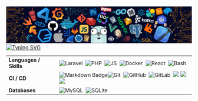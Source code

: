 <!--   my-header-img -->
![](./src/header_.png)
[![Typing SVG](https://readme-typing-svg.herokuapp.com?color=%2336BCF7&center=true&vCenter=true&width=600&lines=Hi+there+👋,+I+am+Philipp+Borkovic;+Welcome+to+My+Profile!;17+Years+old+/+HTL+Villach;+Always+learning+new+things)](https://git.io/typing-svg)
<!--   my-skils -->
|                        |                                                                                                                                                                                                                                                                                                                                                                                                                                                                                                                                                                                                                                                                   |
|------------------------|-------------------------------------------------------------------------------------------------------------------------------------------------------------------------------------------------------------------------------------------------------------------------------------------------------------------------------------------------------------------------------------------------------------------------------------------------------------------------------------------------------------------------------------------------------------------------------------------------------------------------------------------------------------------|
| **Languages / Skills** | ![Laravel](https://img.shields.io/badge/-Laravel-444444?style=flat&logo=laravel)&nbsp; ![PHP](https://img.shields.io/badge/-PHP-444444?style=flat&logo=php)&nbsp; ![JS](https://img.shields.io/badge/-JavsScript-444444?style=flat&logo=javascript)&nbsp; ![Docker](https://img.shields.io/badge/-Docker-444444?style=flat&logo=docker)&nbsp; ![React](https://img.shields.io/badge/-React-444444?style=flat&logo=react)&nbsp; ![Bash](https://img.shields.io/badge/-Bash-444444?style=flat&logo=GnuBash)&nbsp;                                                                                                                                                                                                                                   |
| **CI / CD**            | ![Markdown Badge](https://img.shields.io/badge/-Markdown-2088FF?style=flat&logo=Markdown&logoColor=white)![Git](https://img.shields.io/badge/-Git-004400?style=flat&logo=git)&nbsp; ![GitHub](https://img.shields.io/badge/-GitHub-444444?style=flat&logo=github)&nbsp; ![GitLab](https://img.shields.io/badge/-GitLab-444444?style=flat&logo=GitLab)&nbsp;  ![](https://img.shields.io/badge/-Docker-2496ED?style=flat-square&logo=docker&logoColor=white) ![](https://img.shields.io/badge/-PhPStorm-000000?style=flat-square&logo=phpstorm&logoColor=white) ![](https://img.shields.io/badge/-WebStorm-000000?style=flat-square&logo=WebStorm&logoColor=white) |
| **Databases**          | ![MySQL](https://img.shields.io/badge/-MySQL-444444?style=flat&logo=MySQL)&nbsp; ![SQLite](https://img.shields.io/badge/-SQLite-444444?style=flat&logo=SQLite)&nbsp;                                                                                                                                                                                                                                                                                                                                                                                                                                                                                              |